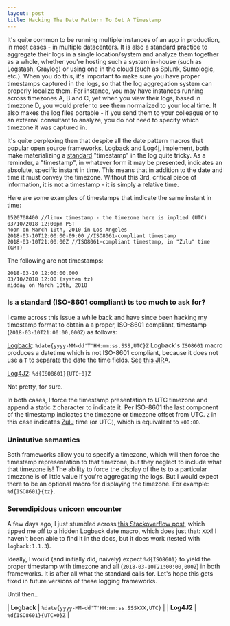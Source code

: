 ```yaml
---
layout: post
title: Hacking The Date Pattern To Get A Timestamp
---
```


It's quite common to be running multiple instances of an app in production,
in most cases - in multiple datacenters. It is also a standard practice to aggregate
their logs in a single location/system and analyze them together as a whole, whether
you're hosting such a system in-house (such as Logstash, Graylog) or using one
in the cloud (such as Splunk, Sumologic, etc.). When you do this, it's
important to make sure you have proper timestamps captured in the logs, so that
the log aggregation system can properly localize them. For
instance, you may have instances running across timezones A, B and C, yet when
you view their logs, based in timezone D, you would prefer to see them normalized to
your local time. It also makes the log files portable - if you send them to your
colleague or to an external consultant to analyze, you do not need to specify which
timezone it was captured in.

It's quite perplexing then that despite all the date pattern macros that popular
open source frameworks, [Logback](https://logback.qos.ch/) and [Log4j](https://logging.apache.org/log4j/2.x/), implement, both make materializing
a [standard](https://en.wikipedia.org/wiki/ISO_8601) "timestamp" in the log quite tricky.
As a reminder, a "timestamp", in whatever form it may be presented, indicates an absolute,
specific instant in time. This means that in addition to the date and time it must
convey the timezone. Without this 3rd, critical piece of information, it is not
a timestamp - it is simply a relative time.

Here are some examples of timestamps that indicate the same instant in time:

    1520708400 //linux timestamp - the timezone here is implied (UTC)
    03/10/2018 12:00pm PST
    noon on March 10th, 2010 in Los Angeles
    2018-03-10T12:00:00-09:00 //ISO8061-compliant timestamp
    2018-03-10T21:00:00Z //ISO8061-compliant timestamp, in "Zulu" time (GMT)

The following are not timestamps:

    2018-03-10 12:00:00.000
    03/10/2018 12:00 (system tz)
    midday on March 10th, 2018

### Is a standard (ISO-8601 compliant) ts too much to ask for?
I came across this issue a while back and have since been hacking my timestamp
format to obtain a a proper, ISO-8601 compliant, timestamp (`2018-03-10T21:00:00,000Z`) as
follows:

[Logback](https://logback.qos.ch/manual/layouts.html):
 `%date{yyyy-MM-dd'T'HH:mm:ss.SSS,UTC}Z`
 Logback's `ISO8601` macro produces a datetime which is not ISO-8601 compliant,
 because it does not use a `T` to separate the date the time fields. [See this JIRA](https://jira.qos.ch/browse/LOGBACK-262?page=com.atlassian.jira.plugin.system.issuetabpanels%3Acomment-tabpanel).

[Log4J2](https://logging.apache.org/log4j/2.x/manual/layouts.html#PatternLayout):
`%d{ISO8601}{UTC+0}Z`

Not pretty, for sure.

In both cases, I force the timestamp presentation to UTC timezone and append
a static `Z` character to indicate it. Per ISO-8601 the last component of the
timestamp indicates the timezone or timezone offset from UTC. `Z` in this case
indicates [Zulu](https://en.wikipedia.org/wiki/Zulutime) time (or UTC), which is
equivalent to `+00:00`.


### Unintutive semantics
Both frameworks allow you to specify a timezone, which will then force the
timestamp representation to that timezone, but they neglect to include what
that timezone is! The ability to force the display of the ts to a particular
timezone is of little value if you're aggregating the logs. But I would expect
there to be an optional macro for displaying the timezone. For example:
`%d{ISO8601}{tz}`.

### Serendipidous unicorn encounter
A few days ago, I just stumbled across [this Stackoverflow post](https://stackoverflow.com/questions/23096129/make-logback-include-the-t-between-date-and-time-in-its-date-format-for-str),
which tipped me off to a hidden Logback date macro, which does just that: `XXX`!
I haven't been able to find it in the docs, but it does work (tested with `logback:1.1.3`).

Ideally, I would (and initially did, naively) expect `%d{ISO8601}` to yield the
proper timestamp with timezone and all (`2018-03-10T21:00:00,000Z`) in both frameworks.
It is after all what the standard calls for.
Let's hope this gets fixed in future versions of these logging frameworks.

Until then..

  | **Logback** | `%date{yyyy-MM-dd'T'HH:mm:ss.SSSXXX,UTC}` |
  | **Log4J2**  | `%d{ISO8601}{UTC+0}Z`                     |
